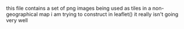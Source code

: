 this file contains a set of png images being used as tiles in a non-geographical map i am trying to construct in leaflet()
it really isn't going very well
